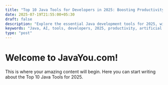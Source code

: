 ```yaml
---
title: "Top 10 Java Tools for Developers in 2025: Boosting Productivity with AI-Powered Assistance"
date: 2025-07-19T21:55:00+05:30
draft: false
description: "Explore the essential Java development tools for 2025, with a focus on how AI integration can supercharge your productivity."
keywords: "Java, AI, tools, developers, 2025, productivity, artificial intelligence, software development"
type: "post"
---
```


# Welcome to JavaYou.com!
This is where your amazing content will begin.
Here you can start writing about the Top 10 Java Tools for 2025.
